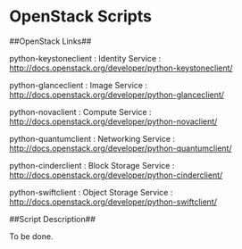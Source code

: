 OpenStack Scripts
=================

##OpenStack Links##
  
  python-keystoneclient : Identity Service : http://docs.openstack.org/developer/python-keystoneclient/
  
  python-glanceclient : Image Service : http://docs.openstack.org/developer/python-glanceclient/
  
  python-novaclient : Compute Service : http://docs.openstack.org/developer/python-novaclient/
  
  python-quantumclient : Networking Service : http://docs.openstack.org/developer/python-quantumclient/
  
  python-cinderclient : Block Storage Service : http://docs.openstack.org/developer/python-cinderclient/
  
  python-swiftclient : Object Storage Service : http://docs.openstack.org/developer/python-swiftclient/

##Script Description##

To be done.
